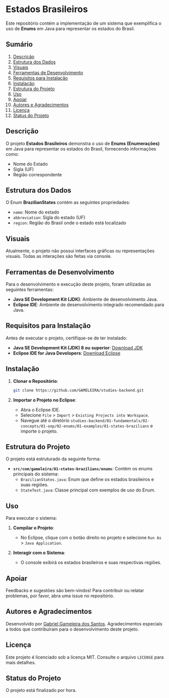 # Estados Brasileiros

Este repositório contém a implementação de um sistema que exemplifica o uso de **Enums** em Java para representar os estados do Brasil.

## Sumário

1. [Descrição](#descrição)
2. [Estrutura dos Dados](#estrutura-dos-dados)
3. [Visuais](#visuais)
4. [Ferramentas de Desenvolvimento](#ferramentas-de-desenvolvimento)
5. [Requisitos para Instalação](#requisitos-para-instalação)
6. [Instalação](#instalação)
7. [Estrutura do Projeto](#estrutura-do-projeto)
8. [Uso](#uso)
9. [Apoiar](#apoiar)
10. [Autores e Agradecimentos](#autores-e-agradecimentos)
11. [Licença](#licença)
12. [Status do Projeto](#status-do-projeto)

## Descrição

O projeto **Estados Brasileiros** demonstra o uso de **Enums (Enumerações)** em Java para representar os estados do Brasil, fornecendo informações como:

- Nome do Estado
- Sigla (UF)
- Região correspondente

## Estrutura dos Dados

O Enum **BrazilianStates** contém as seguintes propriedades:

- `name`: Nome do estado
- `abbreviation`: Sigla do estado (UF)
- `region`: Região do Brasil onde o estado está localizado

## Visuais

Atualmente, o projeto não possui interfaces gráficas ou representações visuais. Todas as interações são feitas via console.

## Ferramentas de Desenvolvimento

Para o desenvolvimento e execução deste projeto, foram utilizadas as seguintes ferramentas:

- **Java SE Development Kit (JDK)**: Ambiente de desenvolvimento Java.
- **Eclipse IDE**: Ambiente de desenvolvimento integrado recomendado para Java.

## Requisitos para Instalação

Antes de executar o projeto, certifique-se de ter instalado:

- **Java SE Development Kit (JDK) 8 ou superior**: [Download JDK](https://www.oracle.com/java/technologies/javase-jdk8-downloads.html)
- **Eclipse IDE for Java Developers**: [Download Eclipse](https://www.eclipse.org/downloads/packages/release/2025-03/r/eclipse-ide-java-developers)

## Instalação

1. **Clonar o Repositório**:
   ```bash
   git clone https://github.com/GAMELEIRA/studies-backend.git
   ```

2. **Importar o Projeto no Eclipse**:
   - Abra o Eclipse IDE.
   - Selecione `File` > `Import` > `Existing Projects into Workspace`.
   - Navegue até o diretório `studies-backend/01-fundamentals/02-concepts/01-oop/02-enums/01-examples/01-states-brazilians` e importe o projeto.

## Estrutura do Projeto

O projeto está estruturado da seguinte forma:

- **`src/com/gameleira/01-states-brazilians/enums`**: Contém os enums principais do sistema:
  - `BrazilianStates.java`: Enum que define os estados brasileiros e suas regiões.
  - `StateTest.java`: Classe principal com exemplos de uso do Enum.

## Uso

Para executar o sistema:

1. **Compilar o Projeto**:
   - No Eclipse, clique com o botão direito no projeto e selecione `Run As` > `Java Application`.

2. **Interagir com o Sistema**:
   - O console exibirá os estados brasileiros e suas respectivas regiões.

## Apoiar

Feedbacks e sugestões são bem-vindos! Para contribuir ou relatar problemas, por favor, abra uma issue no repositório.

## Autores e Agradecimentos

Desenvolvido por [Gabriel Gameleira dos Santos](https://www.linkedin.com/in/gabriel-gameleira-dos-santos-634b23161/). Agradecimentos especiais a todos que contribuíram para o desenvolvimento deste projeto.

## Licença

Este projeto é licenciado sob a licença MIT. Consulte o arquivo `LICENSE` para mais detalhes.

## Status do Projeto

O projeto está finalizado por hora.